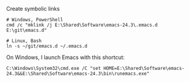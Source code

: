 Create symbolic links

    # Windows, PowerShell
    cmd /c "mklink /j E:\Shared\Software\emacs-24.3\.emacs.d E:\git\emacs.d"

    # Linux, Bash
    ln -s ~/git/emacs.d ~/.emacs.d

On Windows, I launch Emacs with this shortcut:

    C:\Windows\System32\cmd.exe /C "set HOME=E:\Shared\Software\emacs-24.3&&E:\Shared\Software\emacs-24.3\bin\runemacs.exe"
